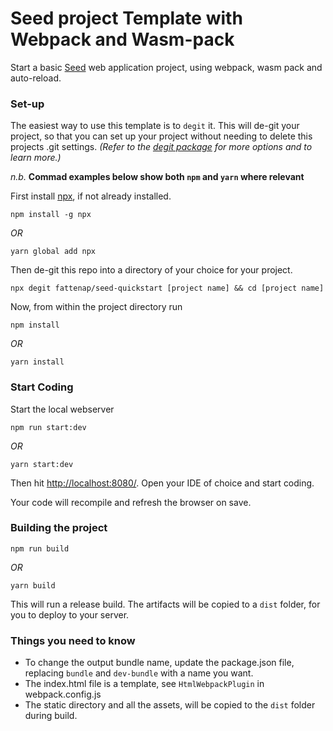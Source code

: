 # Seed project Template with Webpack and Wasm-pack

Start a basic [Seed](https://seed-rs.org/) web application project, using webpack, wasm pack and auto-reload.

### Set-up

The easiest way to use this template is to `degit` it. This will de-git your project, so that you can set up your project without needing to delete this projects .git settings. _(Refer to the [degit package](https://www.npmjs.com/package/degit) for more options and to learn more.)_

_n.b._ __Commad examples below show both `npm` and `yarn` where relevant__

First install [npx](https://www.npmjs.com/package/npx), if not already installed.

`npm install -g npx` 

_OR_ 

`yarn global add npx`

Then de-git this repo into a directory of your choice for your project.

`npx degit fattenap/seed-quickstart [project name] && cd [project name]`

Now, from within the project directory run

`npm install` 

_OR_ 

`yarn install`

### Start Coding

Start the local webserver 

`npm run start:dev` 

_OR_ 

`yarn start:dev`

Then hit [http://localhost:8080/](http://localhost:8080/). Open your IDE of choice and start coding.

Your code will recompile and refresh the browser on save.

### Building the project

`npm run build` 

_OR_ 

`yarn build`

This will run a release build. The artifacts will be copied to a `dist` folder, for you to deploy to your server.

### Things you need to know
- To change the output bundle name, update the package.json file, replacing `bundle` and `dev-bundle` with a name you want.
- The index.html file is a template, see `HtmlWebpackPlugin` in webpack.config.js
- The static directory and all the assets, will be copied to the `dist` folder during build.
